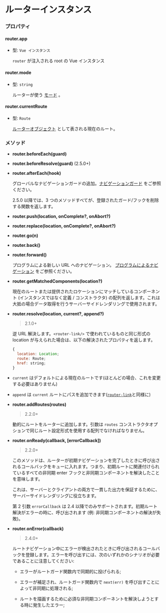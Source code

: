 # ルーターインスタンス

### プロパティ

#### router.app

- 型: `Vue インスタンス`

  `router` が注入される root の Vue インスタンス

#### router.mode

- 型: `string`

  ルーターが使う [モード](options.md#mode) 。

#### router.currentRoute

- 型: `Route`

  [ルーターオブジェクト](route-object.md) として表される現在のルート。

### メソッド

- **router.beforeEach(guard)**
- **router.beforeResolve(guard)** (2.5.0+)
- **router.afterEach(hook)**

  グローバルなナビゲーションガードの追加。[ナビゲーションガード](../advanced/navigation-guards.md) をご参照ください。

  2.5.0 以降では、3 つのメソッドすべてが、登録されたガード/フックを削除する関数を返します。

- **router.push(location, onComplete?, onAbort?)**
- **router.replace(location, onComplete?, onAbort?)**
- **router.go(n)**
- **router.back()**
- **router.forward()**

  プログラムによる新しい URL へのナビゲーション。 [プログラムによるナビゲーション](../essentials/navigation.md) をご参照ください。

- **router.getMatchedComponents(location?)**

  現在のルートまたは提供されたロケーションにマッチしているコンポーネント (インスタンスではなく定義 / コンストラクタ) の配列を返します。これは大抵の場合データ取得を行うサーバーサイドレンダリングで使用されます。

- **router.resolve(location, current?, append?)**

  > 2.1.0+

  逆 URL 解決します。`<router-link/>` で使われているものと同じ形式の location が与えられた場合は、以下の解決されたプロパティを返します。

  ``` js
  {
    location: Location;
    route: Route;
    href: string;
  }
  ```

 - `current` はデフォルトによる現在のルートです(ほとんどの場合、これを変更する必要はありません)
 - `append` は `current` ルートにパスを追加できます([`router-link`](https://v3.router.vuejs.org/en/api/router-link.html#props)と同様に)

- **router.addRoutes(routes)**

  > 2.2.0+

  動的にルートをルーターに追加します。引数は `routes` コンストラクタオプションで同じルート設定形式を使用する配列でなければなりません。

- **router.onReady(callback, [errorCallback])**

  > 2.2.0+

  このメソッドは、ルーターが初期ナビゲーションを完了したときに呼び出されるコールバックをキューに入れます。つまり、初期ルートに関連付けられているすべての非同期 enter フックと非同期コンポーネントを解決したことを意味します。

  これは、サーバーとクライアントの両方で一貫した出力を保証するために、サーバーサイドレンダリングに役立ちます。

  第 2 引数 `errorCallback` は 2.4 以降でのみサポートされます。初期ルート解決がエラーの時に、呼び出されます (例: 非同期コンポーネントの解決が失敗)。

- **router.onError(callback)**

  > 2.4.0+

  ルートナビゲーション中にエラーが検出されたときに呼び出されるコールバックを登録します。エラーを呼び出すには、次のいずれかのシナリオが必要であることに注意してください:

  - エラーがルートガード関数内で同期的に投げられる;

  - エラーが補足され、ルートガード関数内で `next(err)` を呼び出すことによって非同期に処理される;

  - ルートを描画するために必須な非同期コンポーネントを解決しようとする時に発生したエラー;
